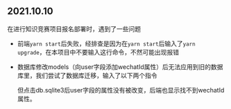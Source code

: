 ## 2021.10.10
在进行知识竞赛项目报名部署时，遇到了一些问题

- 前端`yarn start`后失败，经排查是因为在`yarn start`后输入了`yarn upgrade`，在本项目中不要输入这行命令，不然可能出现报错
- 数据库修改models（向user字段添加wechatId属性）后无法应用到旧的数据库里，我们尝试了数据库迁移，输入了以下两个指令
  
  
  但点击db.sqlite3后user字段的属性没有被改变，后端也显示找不到wechatId属性。
